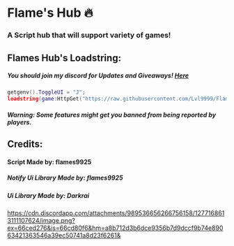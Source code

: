 # Flame's Hub 🔥
### A Script hub that will support variety of games!

## Flames Hub's Loadstring:
##### You should join my discord for Updates and Giveaways! [Here](https://discord.gg/flame1st)
```lua
getgenv().ToggleUI = "J";
loadstring(game:HttpGet("https://raw.githubusercontent.com/Lvl9999/FlamesW/new/Launcher"))();
```
##### Warning: Some features might get you banned from being reported by players.
  
## Credits:

#### Script Made by: flames9925
##### Notify Ui Library Made by: flames9925
##### Ui Library Made by: Darkrai

https://cdn.discordapp.com/attachments/989536656266756158/1277168613111107624/image.png?ex=66ced276&is=66cd80f6&hm=a8b712d3b6dce9356b7d9dccf9b74e89063421363546a39ec50741a8d23f6261&
